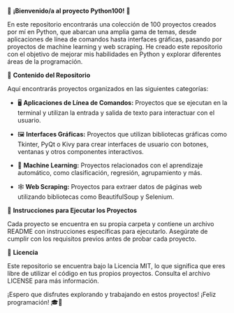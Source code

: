 🎉 **¡Bienvenido/a al proyecto Python100!** 🐍

En este repositorio encontrarás una colección de 100 proyectos creados por mí en Python, que abarcan una amplia gama de temas, desde aplicaciones de línea de comandos hasta interfaces gráficas, pasando por proyectos de machine learning y web scraping. He creado este repositorio con el objetivo de mejorar mis habilidades en Python y explorar diferentes áreas de la programación.

📁 **Contenido del Repositorio**

Aquí encontrarás proyectos organizados en las siguientes categorías:

- 🖥️ **Aplicaciones de Línea de Comandos:** Proyectos que se ejecutan en la terminal y utilizan la entrada y salida de texto para interactuar con el usuario.

- 🖼️ **Interfaces Gráficas:** Proyectos que utilizan bibliotecas gráficas como Tkinter, PyQt o Kivy para crear interfaces de usuario con botones, ventanas y otros componentes interactivos.

- 🤖 **Machine Learning:** Proyectos relacionados con el aprendizaje automático, como clasificación, regresión, agrupamiento y más.

- 🕸️ **Web Scraping:** Proyectos para extraer datos de páginas web utilizando bibliotecas como BeautifulSoup y Selenium.

🚀 **Instrucciones para Ejecutar los Proyectos**

Cada proyecto se encuentra en su propia carpeta y contiene un archivo README con instrucciones específicas para ejecutarlo. Asegúrate de cumplir con los requisitos previos antes de probar cada proyecto.

📄 **Licencia**

Este repositorio se encuentra bajo la Licencia MIT, lo que significa que eres libre de utilizar el código en tus propios proyectos. Consulta el archivo LICENSE para más información.

¡Espero que disfrutes explorando y trabajando en estos proyectos! ¡Feliz programación! 🎓🚀
